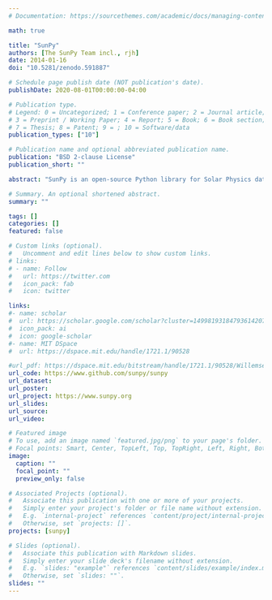```yaml
---
# Documentation: https://sourcethemes.com/academic/docs/managing-content/

math: true

title: "SunPy"
authors: [The SunPy Team incl., rjh]
date: 2014-01-16
doi: "10.5281/zenodo.591887"

# Schedule page publish date (NOT publication's date).
publishDate: 2020-08-01T00:00:00-04:00

# Publication type.
# Legend: 0 = Uncategorized; 1 = Conference paper; 2 = Journal article;
# 3 = Preprint / Working Paper; 4 = Report; 5 = Book; 6 = Book section;
# 7 = Thesis; 8 = Patent; 9 = ; 10 = Software/data
publication_types: ["10"]

# Publication name and optional abbreviated publication name.
publication: "BSD 2-clause License"
publication_short: ""

abstract: "SunPy is an open-source Python library for Solar Physics data analysis and visualization."

# Summary. An optional shortened abstract.
summary: ""

tags: []
categories: []
featured: false

# Custom links (optional).
#   Uncomment and edit lines below to show custom links.
# links:
# - name: Follow
#   url: https://twitter.com
#   icon_pack: fab
#   icon: twitter

links:
#- name: scholar
#  url: https://scholar.google.com/scholar?cluster=14998193184793614207
#  icon_pack: ai
#  icon: google-scholar
#- name: MIT DSpace
#  url: https://dspace.mit.edu/handle/1721.1/90528

#url_pdf: https://dspace.mit.edu/bitstream/handle/1721.1/90528/Willemsen_etal_Efficient%20Stochastic_Hessian.pdf?sequence=1&isAllowed=y
url_code: https://www.github.com/sunpy/sunpy
url_dataset:
url_poster:
url_project: https://www.sunpy.org
url_slides:
url_source:
url_video:

# Featured image
# To use, add an image named `featured.jpg/png` to your page's folder.
# Focal points: Smart, Center, TopLeft, Top, TopRight, Left, Right, BottomLeft, Bottom, BottomRight.
image:
  caption: ""
  focal_point: ""
  preview_only: false

# Associated Projects (optional).
#   Associate this publication with one or more of your projects.
#   Simply enter your project's folder or file name without extension.
#   E.g. `internal-project` references `content/project/internal-project/index.md`.
#   Otherwise, set `projects: []`.
projects: [sunpy]

# Slides (optional).
#   Associate this publication with Markdown slides.
#   Simply enter your slide deck's filename without extension.
#   E.g. `slides: "example"` references `content/slides/example/index.md`.
#   Otherwise, set `slides: ""`.
slides: ""
---
```

